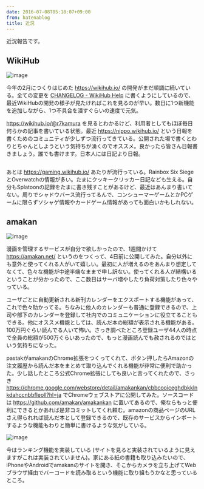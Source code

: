 ```yaml
---
date: 2016-07-08T05:18:07+09:00
from: hatenablog
title: 近況
---
```


<p>近況報告です。</p>

<h2>WikiHub</h2>

<p><img src="https://cloud.githubusercontent.com/assets/111689/16668163/da290b40-44ca-11e6-882e-3cf2268e9ef9.png" alt="image"></p>

<p>今年の2月につくりはじめた <a href="https://wikihub.io/">https://wikihub.io/</a> の開発がまだ順調に続いている。全ての変更を <a href="https://help.wikihub.io/wiki/CHANGELOG">CHANGELOG - WikiHub Help</a> に書くようにしているので、最近WikiHubの開発の様子が見たければこれを見るのが早い。数日に1つ新機能を追加しながら、1つ不具合を潰すぐらいの速度で元気。</p>

<p><a href="https://wikihub.io/@r7kamura">https://wikihub.io/@r7kamura</a> を見るとわかるけど、利用者としてもほぼ毎日何らかの記事を書いている状態。最近 <a href="https://nippo.wikihub.io/">https://nippo.wikihub.io/</a> という日報を書くためのコミュニティが少しずつ流行ってきている。公開された場で書くとわりとちゃんとしようという気持ちが湧くのでオススメ。良かったら皆さん日報書きましょう。誰でも書けます。日本人には日記より日報。</p>

<p><img src="http://cdn-ak.f.st-hatena.com/images/fotolife/r/r7kamura/20160708/20160708050040.png" alt=""></p>

<p>あとは <a href="https://gaming.wikihub.io/">https://gaming.wikihub.io/</a> あたりが流行っている。Rainbox Six SiegeとOverwatchの情報が多い。たまにクッキークリッカー日記なども生える。自分もSplatoonの記録をたまに書き残すことがあるけど、最近はあんまり書いてない。周りでシャドウバース流行ってるんで、コンシューマーゲームとかPCゲームに限らずソシャゲ情報やカードゲーム情報があっても面白いかもしれない。</p>

<h2>amakan</h2>

<p><img src="https://cloud.githubusercontent.com/assets/111689/16668152/ca0d60f8-44ca-11e6-9e0e-6b862b74aabb.png" alt="image"></p>

<p>漫画を管理するサービスが自分で欲しかったので、1週間かけて <a href="https://amakan.net/">https://amakan.net/</a> というのをつくって、4日前に公開してみた。自分以外にも意外と使ってくれる人がいて嬉しい。最初に人が増えるのをあんまり想定してなくて、色々な機能が中途半端なままで申し訳ない。使ってくれる人が結構いるということが分かったので、ここ数日はサーバ増やしたり負荷対策したり色々やっている。</p>

<p>ユーザごとに自動更新される新刊カレンダーをエクスポートする機能があって、これで色々助かってる。ちなみに他人のカレンダーも普通に登録できるので、上司や部下のカレンダーを登録して社内でのコミュニケーションに役立てることもできる。他にオススメ機能としては、読んだ本の総額が表示される機能がある。100万円ぐらい読んでる人いて怖い。さっき調べたところ登録ユーザ44人の時点で全員の総額が500万ぐらいあったので、もっと漫画読んでも赦されるのではという気持ちになった。</p>

<p>pastakがamakanのChrome拡張をつくってくれて、ボタン押したらAmazonの注文履歴から読んだ本をまとめて取り込んでくれる機能が非常に便利で助かった。少し話したところ公式Chrome拡張にしても良いと言ってくれたので、さっき <a href="https://chrome.google.com/webstore/detail/amakankan/cbbcooiceghdbkklnkdahccnbbfleoll?hl=ja">https://chrome.google.com/webstore/detail/amakankan/cbbcooiceghdbkklnkdahccnbbfleoll?hl=ja</a> でChromeウェブストアに公開してみた。ソースコードは <a href="https://github.com/amakan/amakankan">https://github.com/amakan/amakankan</a> に置いてあるので、俺ならもっと便利にできるとかあれば是非コミットしてくれ頼む。amazonの商品ページのURLさえ得られれば読んだ本として登録できるので、既存のサービスからインポートするような機能もわりと簡単に書けるような気がしている。</p>

<p><img src="https://cloud.githubusercontent.com/assets/111689/16668267/4f234aaa-44cb-11e6-94bc-24cdfcbb5b00.png" alt="image"></p>

<p>今はランキング機能を実装している (サイトを見ると実装されているように見えますがこれは実装されていません)。家にある紙の書籍も取り込みたいので、iPhoneやAndroidでamakanのサイトを開き、そこからカメラを立ち上げてWebブラウザ経由でバーコードを読み取るという機能に取り組もうかなと思っているところ。</p>

